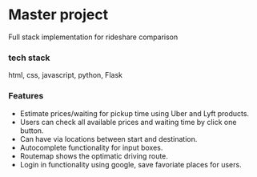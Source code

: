 # Master project
Full stack implementation for rideshare comparison

### tech stack
html, css, javascript, python, Flask

### Features
* Estimate prices/waiting for pickup time using Uber and Lyft products.
* Users can check all available prices and waiting time by click one button.
* Can have via locations between start and destination.
* Autocomplete functionality for input boxes.
* Routemap shows the optimatic driving route.
* Login in functionality using google, save favoriate places for users. 

